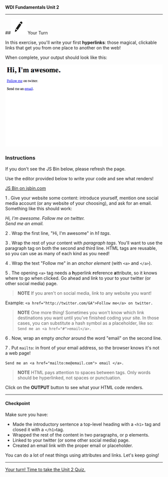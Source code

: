 **WDI Fundamentals Unit 2**

---

##![Your Turn](../assets/exercise.png) Your Turn

In this exercise, you'll write your first **hyperlinks**: those magical, clickable links that get you from one place to another on the web!

When complete, your output should look like this:

![](../assets/elkwebdesign/hyperlinks.png)


### Instructions
If you don't see the JS Bin below, please refresh the page.

Use the editor provided below to write your code and see what renders!

<a class="jsbin-embed" href="https://jsbin.com/vuquwe/embed?htmlheight=600px">JS Bin on jsbin.com</a><script src="https://static.jsbin.com/js/embed.min.js?3.35.12"></script>


1 . Give your website some content: introduce yourself, mention one social media account (or any website of your choosing), and ask for an email. Something like this should work:

*Hi, I'm awesome.
Follow me on twitter.  
Send me an email.*

2 . Wrap the first line, "Hi, I'm awesome" in *h1 tags*.

3 . Wrap the rest of your content with *paragraph tags*. You'll want to use the paragraph tag on both the second and third line. HTML tags are reusable, so you can use as many of each kind as you need!

4 . Wrap the text "Follow me" in an *anchor element* (with `<a>` and `</a>`).

5 . The opening `<a>` tag needs a **h**yperlink **r**eference **a**ttribute, so it knows where to go when clicked. Go ahead and link to your to your twitter (or other social media) page.

> **NOTE** If you aren't on social media, link to any website you want!

Example:
`<a href="http://twitter.com/GA">Follow me</a> on twitter.`

> **NOTE** One more thing! Sometimes you won't know which link destinations you want until you've finished coding your site. In those cases, you can substitute a hash symbol as a placeholder, like so: `Send me an <a href="#">email</a>.`

6 . Now, wrap an empty *anchor* around the word "email" on the second line.

7 . Put `mailto`: in front of your email address, so the browser knows it's not a web page!

`Send me an <a href="mailto:me@email.com"> email </a>.`

> **NOTE** HTML pays attention to spaces between tags. Only words should be hyperlinked, not spaces or punctuation.



Click on the **OUTPUT** button to see what your HTML code renders.


---


#### Checkpoint

Make sure you have:

- Made the introductory sentence a top-level heading with a `<h1>` tag and closed it with a `</h1>`tag.
- Wrapped the rest of the content in two paragraphs, or p elements.
- Linked to your twitter (or some other social media) page.
- Created an email link with the proper email or placeholder.


You can do a lot of neat things using attributes and links. Let's keep going!

---

[Your turn! Time to take the Unit 2 Quiz. ](06_quiz.md)
